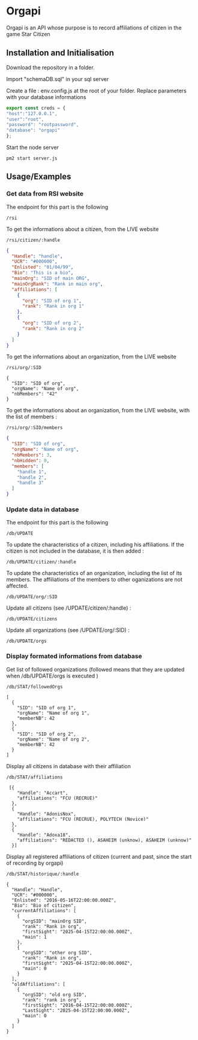 # Orgapi

Orgapi is an API whose purpose is to record affiliations of citizen in the game Star Citizen

## Installation and Initialisation

Download the repository in a folder. 

Import "schemaDB.sql" in your sql server

Create a file : env.config.js at the root of your folder. Replace parameters with your database informations

```javascript
export const creds = {
"host":"127.0.0.1",
"user":"root",
"password": "rootpassword",
"database": "orgapi"
};
```

Start the node server

```
pm2 start server.js
```
## Usage/Examples

### Get data from RSI website

The endpoint for this part is the following
```
/rsi
```

To get the informations about a citizen, from the LIVE website 
```
/rsi/citizen/:handle
```

```JSON
{
  "Handle": "handle",
  "UCR": "#000000",
  "Enlisted": "01/04/99",
  "Bio": "This is a bio",
  "mainOrg": "SID of main ORG",
  "mainOrgRank": "Rank in main org",
  "affiliations": [
    {
      "org": "SID of org 1",
      "rank": "Rank in org 1"
    },
    {
      "org": "SID of org 2",
      "rank": "Rank in org 2"
    }
  ]
}
```

To get the informations about an organization, from the LIVE website 

```
/rsi/org/:SID
```

```
{
  "SID": "SID of org",
  "orgName": "Name of org",
  "nbMembers": "42"
}
```
To get the informations about an organization, from the LIVE website, with the list of members :

```
/rsi/org/:SID/members
```
```JSON
{
  "SID": "SID of org",
  "orgName": "Name of org",
  "nbMembers": 3,
  "nbHidden": 0,
  "members": [
    "handle 1",
    "handle 2",
    "handle 3"
  ]
}
```

### Update data in database

The endpoint for this part is the following
```
/db/UPDATE
```

To update the characteristics of a citizen, including his affiliations. If the citizen is not included in the database, it is then added : 

```
/db/UPDATE/citizen/:handle
```

To update the characteristics of an organization, including the list of its members.
The affiliations of the members to other oganizations are not affected.
```
/db/UPDATE/org/:SID
```

Update all citizens (see /UPDATE/citizen/:handle) : 
```
/db/UPDATE/citizens
```

Update all organizations (see /UPDATE/org/:SID) :
```
/db/UPDATE/orgs
```

### Display formated informations from database

Get list of followed organizations (followed means that they are updated when /db/UPDATE/orgs is executed )
```
/db/STAT/followedOrgs
```

```
[
  {
    "SID": "SID of org 1",
    "orgName": "Name of org 1",
    "memberNB": 42
  },
  {
    "SID": "SID of org 2",
    "orgName": "Name of org 2",
    "memberNB": 42
  }
]
```
Display all citizens in database with their affiliation

```
/db/STAT/affiliations
```
```
 [{
    "Handle": "Accart",
    "affiliations": "FCU (RECRUE)"
  },
  {
    "Handle": "AdonisNox",
    "affiliations": "FCU (RECRUE), POLYTECH (Novice)"
  },
  {
    "Handle": "Adoxa18",
    "affiliations": "REDACTED (), ASAHEIM (unknow), ASAHEIM (unknow)"
  }]
```

Display all registered affiliations of citizen (current and past, since the start of recording by orgapi)

```
/db/STAT/historique/:handle
```
```
{
  "Handle": "Handle",
  "UCR": "#000000",
  "Enlisted": "2016-05-16T22:00:00.000Z",
  "Bio": "Bio of citizen",
  "currentAffiliations": [
    {
      "orgSID": "mainOrg SID",
      "rank": "Rank in org",
      "firstSight": "2025-04-15T22:00:00.000Z",
      "main": 1
    },
    {
      "orgSID": "other org SID",
      "rank": "Rank in org",
      "firstSight": "2025-04-15T22:00:00.000Z",
      "main": 0
    }
  ],
  "oldAffiliations": [
    {
      "orgSID": "old org SID",
      "rank": "rank in org",
      "firstSight": "2016-04-15T22:00:00.000Z",
      "LastSight": "2025-04-15T22:00:00.000Z",
      "main": 0
    }
  ]
}
```

